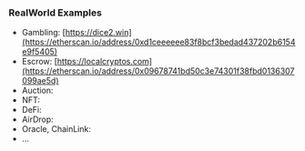 ### RealWorld Examples
- Gambling: [https://dice2.win](https://etherscan.io/address/0xd1ceeeeee83f8bcf3bedad437202b6154e9f5405)
- Escrow: [https://localcryptos.com](https://etherscan.io/address/0x09678741bd50c3e74301f38fbd0136307099ae5d)
- Auction:
- NFT:
- DeFi:
- AirDrop:
- Oracle, ChainLink:
- ...
